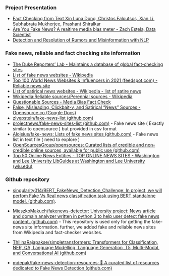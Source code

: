 ### **Project Presentation** 

 - [Fact Checking from Text Xin Luna Dong, Christos Faloutsos, Xian Li, Subhabrata Mukherjee, Prashant Shiralkar](https://docs.google.com/presentation/d/1TOeXcNwxm_HwBRANKUMNQl8hV1jgYxFRwO6gdoR3WCM/edit#slide=id.g3fc83e4195_2_79)
 - [Are You Fake News? A realtime media bias meter - Zach Estela, Data Scientist](https://docs.google.com/presentation/d/1wwnTx0hKB2MJXGPBHbAzElQnCPKH4UFicfnrzsxQG2g/edit#slide=id.p5)
 - [Detection and Resolution of Rumors and Misinformation with NLP](https://docs.google.com/presentation/d/1ZBVPtHcVgJW2c_ibrdVuoCH7sU9ha8NS7Fq9GCnBnls/edit#slide=id.ga2d9202737_1_1455)


### **Fake news, reliable and fact checking site information**

- [The Duke Reporters’ Lab - Maintains a database of global fact-checking sites](https://reporterslab.org/fact-checking/)
- [List of fake news websites - Wikipedia](https://en.wikipedia.org/wiki/List_of_fake_news_websites)
- [Top 100 World News Websites & Influencers in 2021 (feedspot.com) - Reliable news site](https://blog.feedspot.com/world_news_blogs/)
- [List of satirical news websites - Wikipedia  - list of satire news](https://en.wikipedia.org/wiki/List_of_satirical_news_websites)
- [Wikipedia:Reliable sources/Perennial sources - Wikipedia](https://en.wikipedia.org/wiki/Wikipedia:Reliable_sources/Perennial_sources)
- [Questionable Sources - Media Bias Fact Check](https://mediabiasfactcheck.com/fake-news)
- [False, Misleading, Clickbait-y, and Satirical “News” Sources - Opensource.co (Google Docs)](https://docs.google.com/document/d/10eA5-mCZLSS4MQY5QGb5ewC3VAL6pLkT53V_81ZyitM/preview)
- [zivepstein/fake-news-list (github.com)](https://github.com/zivepstein/fake-news-list)
- [projectnews/fake-news-sites-list (github.com)](https://github.com/projectnews/fake-news-sites-list) - Fake news site ( Exactly similar to opensource ) but provided in csv format 
- [Aloisius/fake-news: Lists of fake news sites (github.com)](https://github.com/Aloisius/fake-news) - Fake news list in text file ( need to explore )
- [OpenSourcesGroup/opensources: Curated lists of credible and non-credible online sources, available for public use (github.com)](https://github.com/OpenSourcesGroup/opensources)
- [Top 50 Online News Entities - TOP ONLINE NEWS SITES - Washington and Lee University LibGuides at Washington and Lee University (wlu.edu)](https://libguides.wlu.edu/c.php?g=357505&p=2412837)

### **Github repository**

- [singularity014/BERT_FakeNews_Detection_Challenge: In project, we will perfom Fake Vs Real news classification task using BERT standalone model. (github.com)](https://github.com/singularity014/BERT_FakeNews_Detection_Challenge).

- [MieszkoMakuch/fakenews-detector: University project: News article and domain analyzer written in python 3 to help user detect fake news content. (github.com)](https://github.com/MieszkoMakuch/fakenews-detector) - This repository is used only for getting the fake-news site information. further, we added fake and reliable news sites from Wikipedia and fact-checker websites.

- [ThilinaRajapakse/simpletransformers: Transformers for Classification, NER, QA, Language Modelling, Language Generation, T5, Multi-Modal, and Conversational AI (github.com)](https://github.com/ThilinaRajapakse/simpletransformers)

- [mdepak/fake-news-detection-resources: 📖 A curated list of resources dedicated to Fake News Detection (github.com)](https://github.com/mdepak/fake-news-detection-resources)